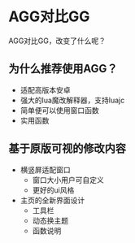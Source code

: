 # AGG对比GG
AGG对比GG，改变了什么呢？

## 为什么推荐使用AGG？
* 适配高版本安卓
* 强大的lua魔改解释器，支持luajc
* 简单便可以使用窗口函数
* 实用函数

## 基于原版可视的修改内容
- 横竖屏适配窗口
  - 窗口大小用户可自定义
  - 更好的ui风格
- 主页的全新界面设计
  - 工具栏
  - 动态换主题
  - 函数说明